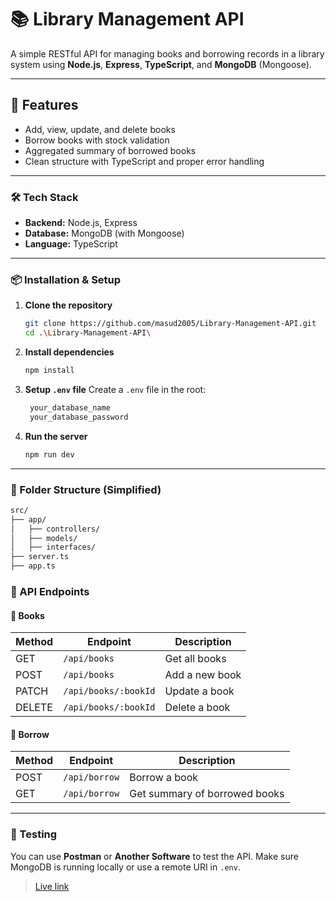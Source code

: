 # 📚 Library Management API

A simple RESTful API for managing books and borrowing records in a library system using **Node.js**, **Express**, **TypeScript**, and **MongoDB** (Mongoose).

---

## 🚀 Features

* Add, view, update, and delete books
* Borrow books with stock validation
* Aggregated summary of borrowed books
* Clean structure with TypeScript and proper error handling

---

### 🛠️ Tech Stack

* **Backend:** Node.js, Express
* **Database:** MongoDB (with Mongoose)
* **Language:** TypeScript

---

### 📦 Installation & Setup

1. **Clone the repository**

   ```bash
   git clone https://github.com/masud2005/Library-Management-API.git
   cd .\Library-Management-API\
   ```

2. **Install dependencies**

   ```bash
   npm install
   ```

3. **Setup `.env` file**
   Create a `.env` file in the root:

   ```md
    your_database_name
    your_database_password
   ```

4. **Run the server**

   ```bash
   npm run dev
   ```

---

### 📂 Folder Structure (Simplified)

```md   
src/
├── app/
│   ├── controllers/
│   ├── models/
│   ├── interfaces/
├── server.ts
├── app.ts
```

### 🔗 API Endpoints

#### 📘 Books

| Method | Endpoint         | Description    |
| ------ | ---------------- | -------------- |
| GET    | `/api/books`     | Get all books  |
| POST   | `/api/books`     | Add a new book |
| PATCH  | `/api/books/:bookId` | Update a book  |
| DELETE | `/api/books/:bookId` | Delete a book  |

#### 📗 Borrow

| Method | Endpoint      | Description                   |
| ------ | ------------- | ----------------------------- |
| POST   | `/api/borrow` | Borrow a book                 |
| GET    | `/api/borrow` | Get summary of borrowed books |

---

### 🧪 Testing

You can use **Postman** or **Another Software** to test the API. Make sure MongoDB is running locally or use a remote URI in `.env`.

> [Live link](https://library-management-api-henna.vercel.app)
